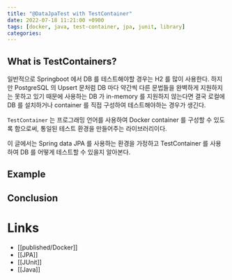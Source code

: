 ```yaml
---
title: "@DataJpaTest with TestContainer"
date: 2022-07-18 11:21:00 +0900
tags: [docker, java, test-container, jpa, junit, library]
categories: 
---
```


## What is TestContainers?

일반적으로 Springboot 에서 DB 를 테스트해야할 경우는 H2 를 많이 사용한다. 하지만 PostgreSQL 의 Upsert 문처럼 DB 마다 약간씩 다른 문법들을 완벽하게 지원하지는 못하고 있기 때문에 사용하는 DB 가 in-memory 를 지원하지 않는다면 결국 로컬에 DB 를 설치하거나 container 를 직접 구성하여 테스트해야하는 경우가 생긴다.

`TestContainer` 는 프로그래밍 언어를 사용하여 Docker container 를 구성할 수 있도록 함으로써, 통일된 테스트 환경을 만들어주는 라이브러리이다.

이 글에서는 Spring data JPA 를 사용하는 환경을 가정하고 TestContainer 를 사용하여 DB 를 어떻게 테스트할 수 있을지 알아본다.

## Example

## Conclusion

# Links

- [[published/Docker]]
- [[JPA]]
- [[JUnit]]
- [[Java]]
